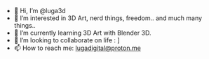 - 👋 Hi, I’m @luga3d
- 👀 I’m interested in 3D Art, nerd things, freedom.. and much many things..
- 🌱 I’m currently learning 3D Art with Blender 3D.
- 💞️ I’m looking to collaborate on life : ]
- 📫 How to reach me: lugadigital@proton.me
